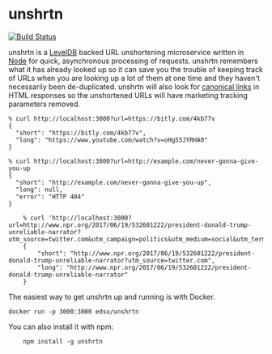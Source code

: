 # unshrtn

[![Build Status](https://secure.travis-ci.org/edsu/unshrtn.png)](http://travis-ci.org/edsu/unshrtn)

unshrtn is a [LevelDB] backed URL unshortening microservice written in [Node]
for quick, asynchronous processing of requests. unshrtn remembers what it has
already looked up so it can save you the trouble of keeping track of URLs when
you are looking up a lot of them at one time and they haven't necessarily been
de-duplicated. unshrtn will also look for [canonical links] in HTML responses so
the unshortened URLs will have marketing tracking parameters removed.

    % curl http://localhost:3000?url=https://bitly.com/4kb77v
    {
      "short": "https://bitly.com/4kb77v",
      "long": "https://www.youtube.com/watch?v=oHg5SJYRHA0"
    }

    % curl http://localhost:3000?url=http://example.com/never-gonna-give-you-up
    {
      "short": "http://example.com/never-gonna-give-you-up",
      "long": null,
      "error": "HTTP 404"
    }

		% curl 'http://localhost:3000?url=http://www.npr.org/2017/06/19/532601222/president-donald-trump-unreliable-narrator?utm_source=twitter.com&utm_campaign=politics&utm_medium=social&utm_term=nprnews'
		{
			"short": "http://www.npr.org/2017/06/19/532601222/president-donald-trump-unreliable-narrator?utm_source=twitter.com",
			"long": "http://www.npr.org/2017/06/19/532601222/president-donald-trump-unreliable-narrator"
		}

The easiest way to get unshrtn up and running is with Docker. 

    docker run -p 3000:3000 edsu/unshrtn

You can also install it with npm:

		npm install -g unshrtn

[LevelDB]: https://code.google.com/p/leveldb/
[Node]: https://nodejs.org
[canonical links]: https://en.wikipedia.org/wiki/Canonical_link_element
